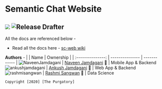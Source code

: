 # Semantic Chat Website
<a href="https://codeclimate.com/github/the-purgatory/sc-web/maintainability"><img src="https://api.codeclimate.com/v1/badges/791ddb2b8b13560ed2fa/maintainability" /></a> ![Release Drafter](https://github.com/the-purgatory/sc-web/workflows/Release%20Drafter/badge.svg?branch=master)
----

All the docs are referenced below - 
* Read all the docs here - [sc-web wiki](https://github.com/the-purgatory/sc-web/wiki)

**Authors** -
|                   | Name             | Ownership    |
| :---------------: | ---------------  | ------------ |
![NaveenJamdagani](https://avatars3.githubusercontent.com/u/27627139?s=40&v=4) | [Naveen Jamdagani](github.com/NaveenJamdagani) 🐙 | Mobile App & Backend
![ankushjamdagani](https://avatars2.githubusercontent.com/u/13179262?s=40&v=4) | [Ankush Jamdagani](github.com/ankushjamdagani) 🐸 | Web App & Backend
![rashmisangwan](https://avatars0.githubusercontent.com/u/27778168?s=40&v=4) | [Rashmi Sangwan](github.com/rashmisangwan) 🐼 | Data Science

`Copyright [2020] [The Purgatory]`
